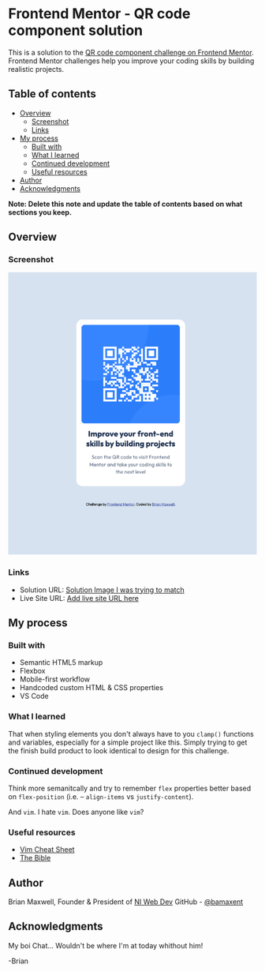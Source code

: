 # Frontend Mentor - QR code component solution

This is a solution to the [QR code component challenge on Frontend Mentor](https://www.frontendmentor.io/challenges/qr-code-component-iux_sIO_H). Frontend Mentor challenges help you improve your coding skills by building realistic projects.

## Table of contents

- [Overview](#overview)
  - [Screenshot](#screenshot)
  - [Links](#links)
- [My process](#my-process)
  - [Built with](#built-with)
  - [What I learned](#what-i-learned)
  - [Continued development](#continued-development)
  - [Useful resources](#useful-resources)
- [Author](#author)
- [Acknowledgments](#acknowledgments)

**Note: Delete this note and update the table of contents based on what sections you keep.**

## Overview

### Screenshot

![](../qr-code-component-main/images/finished-build-by-bam.png)

### Links

- Solution URL: [Solution Image I was trying to match](https://github.com/bamaxent/portfolio/blob/a59ce7d485e0b80869a724e2ce7446e91c6b7f8a/forntend_mentor/qr-code-component-main/design/desktop-design.jpg)
- Live Site URL: [Add live site URL here](#)

## My process

### Built with

- Semantic HTML5 markup
- Flexbox
- Mobile-first workflow
- Handcoded custom HTML & CSS properties
- VS Code

### What I learned

That when styling elements you don't always have to you `clamp()` functions and variables, especially for a simple project like this. Simply trying to get the finish build product to look identical to design for this challenge.

### Continued development

Think more semanitcally and try to remember `flex` properties better based on `flex-position` (i.e. – `align-items` vs `justify-content`).

And `vim`. I hate `vim`. Does anyone like `vim`?

### Useful resources

- [Vim Cheat Sheet](https://vim.rtorr.com/)
- [The Bible](https://developer.mozilla.org/en-US/)

## Author

Brian Maxwell, Founder &amp; President of
[NI Web Dev](https://niwebdev.com)
GitHub - [@bamaxent](https://www.frontendmentor.io/profile/yourusername)

## Acknowledgments

My boi Chat... Wouldn't be where I'm at today whithout him!

-Brian

<!-- <NI> -->
